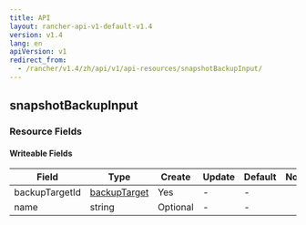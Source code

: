 ```yaml
---
title: API
layout: rancher-api-v1-default-v1.4
version: v1.4
lang: en
apiVersion: v1
redirect_from:
  - /rancher/v1.4/zh/api/v1/api-resources/snapshotBackupInput/
---
```


## snapshotBackupInput



### Resource Fields

#### Writeable Fields

Field | Type | Create | Update | Default | Notes
---|---|---|---|---|---
backupTargetId | [backupTarget]({{site.baseurl}}/rancher/{{page.version}}/{{page.lang}}/api/{{page.apiVersion}}/api-resources/backupTarget/) | Yes | - | - | 
name | string | Optional | - | - | 



<br>
